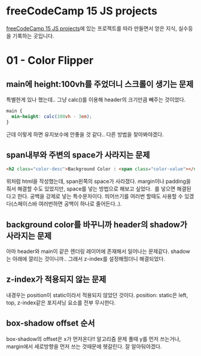 # freeCodeCamp 15 JS projects

[freeCodeCamp 15 JS projects](https://www.youtube.com/watch?v=3PHXvlpOkf4&t=4516s&ab_channel=freeCodeCamp.org)에 있는 프로젝트를 따라 만들면서 얻은 지식, 실수등을 기록하는 곳입니다.

# 01 - Color Flipper

## main에 height:100vh를 주었더니 스크롤이 생기는 문제

특별한게 있나 했는데.. 그냥 calc()를 이용해 header의 크기만큼 빼주는 것이었다.

```css
main {
  min-height: calc(100vh - 3em);
}
```

근데 이렇게 하면 유지보수에 안좋을 것 같다.. 다른 방법을 찾아봐야겠다.

## span내부와 주변의 space가 사라지는 문제

```html
<h2 class="color-desc">Background Color : <span class="color-value"></span></h2>
```

위처럼 html을 작성했는데, span왼쪽의 space가 사라졌다. margin이나 padding을 줘서 해결할 수도 있었지만, space를 넣는 방법으로 해보고 싶었다. &nbsp;를 넣으면 해결된다고 한다. 공백을 강제로 넣는 특수문자이다. 띄어쓰기를 여러번 할때도 사용할 수 있겠다(스페이스바 여러번하면 공백이 하나로 줄어든다..).

## background color를 바꾸니까 header의 shadow가 사라지는 문제

아마 header와 main이 같은 렌더링 레이어에 존재해서 일어나는 문제같다. shadow는 아래에 깔리는 것이니까.. 그래서 z-index를 설정해줬더니 해결되었다.

## z-index가 적용되지 않는 문제

내경우는 position이 static이라서 적용되지 않았던 것이다. position: static은 left, top, z-index같은 포지셔닝 요소를 전부 무시한다.

## box-shadow offset 순서

box-shadow의 offset은 x가 먼저온다!! 알고리즘 문제 풀때 y를 먼저 쓰는거나, margin에서 세로방향을 먼저 쓰는 것때문에 헷갈린다. 잘 알아둬야겠다.
